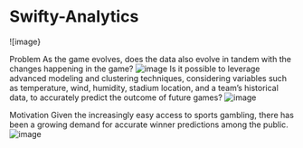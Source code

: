 # Swifty-Analytics
![image}

Problem
As the game evolves, does the data also evolve in tandem with the changes happening in the game?
![image](https://github.com/CherSmith39/Swifty-Analytics/assets/150204821/0717bfbd-fb3e-4d45-a1a5-9964a9bbadbf)
Is it possible to leverage advanced modeling and clustering techniques, considering variables such as temperature, wind, humidity, stadium location, and a team’s historical data,  to accurately predict the outcome of future games?
![image](https://github.com/CherSmith39/Swifty-Analytics/assets/150204821/49845f17-9413-4f09-98da-75ea691e6583)



Motivation
Given the increasingly easy access to sports gambling, there has been a growing demand for accurate winner predictions among the public.
![image](https://github.com/CherSmith39/Swifty-Analytics/assets/150204821/ebe06f82-4d99-46eb-bda2-1dae8f1c2e9e)
